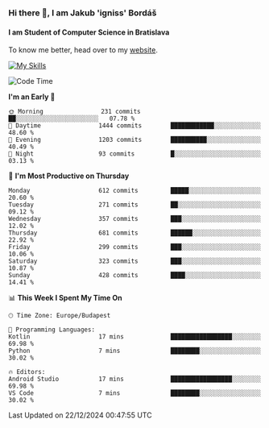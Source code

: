 ### Hi there 👋, I am Jakub 'igniss' Bordáš

#### I am Student of Computer Science in Bratislava
To know me better, head over to my [website](https://bordas.sk).

[![My Skills](https://skillicons.dev/icons?i=js,html,css,figma,svelte,java,kotlin,python,postgresql,typescript,nest,nodejs)](https://bordas.sk)


<!--START_SECTION:waka-->
![Code Time](http://img.shields.io/badge/Code%20Time-1%2C612%20hrs%2033%20mins-blue)

**I'm an Early 🐤** 

```text
🌞 Morning                231 commits         ██░░░░░░░░░░░░░░░░░░░░░░░   07.78 % 
🌆 Daytime                1444 commits        ████████████░░░░░░░░░░░░░   48.60 % 
🌃 Evening                1203 commits        ██████████░░░░░░░░░░░░░░░   40.49 % 
🌙 Night                  93 commits          █░░░░░░░░░░░░░░░░░░░░░░░░   03.13 % 
```
📅 **I'm Most Productive on Thursday** 

```text
Monday                   612 commits         █████░░░░░░░░░░░░░░░░░░░░   20.60 % 
Tuesday                  271 commits         ██░░░░░░░░░░░░░░░░░░░░░░░   09.12 % 
Wednesday                357 commits         ███░░░░░░░░░░░░░░░░░░░░░░   12.02 % 
Thursday                 681 commits         ██████░░░░░░░░░░░░░░░░░░░   22.92 % 
Friday                   299 commits         ███░░░░░░░░░░░░░░░░░░░░░░   10.06 % 
Saturday                 323 commits         ███░░░░░░░░░░░░░░░░░░░░░░   10.87 % 
Sunday                   428 commits         ████░░░░░░░░░░░░░░░░░░░░░   14.41 % 
```


📊 **This Week I Spent My Time On** 

```text
🕑︎ Time Zone: Europe/Budapest

💬 Programming Languages: 
Kotlin                   17 mins             █████████████████░░░░░░░░   69.98 % 
Python                   7 mins              ████████░░░░░░░░░░░░░░░░░   30.02 % 

🔥 Editors: 
Android Studio           17 mins             █████████████████░░░░░░░░   69.98 % 
VS Code                  7 mins              ████████░░░░░░░░░░░░░░░░░   30.02 % 
```


 Last Updated on 22/12/2024 00:47:55 UTC
<!--END_SECTION:waka-->
